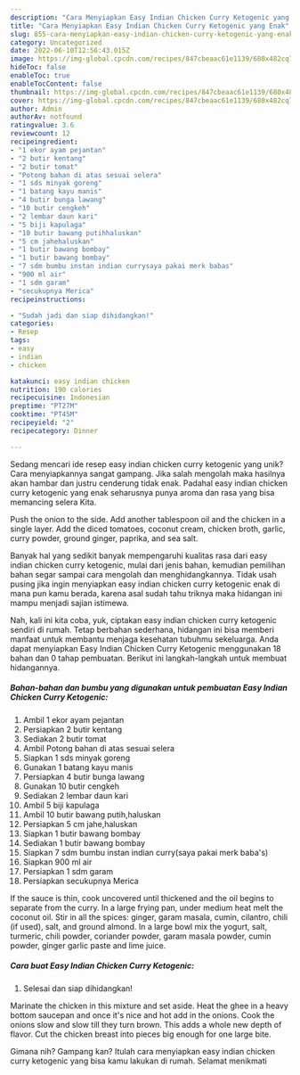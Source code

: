 ```yaml
---
description: "Cara Menyiapkan Easy Indian Chicken Curry Ketogenic yang Enak"
title: "Cara Menyiapkan Easy Indian Chicken Curry Ketogenic yang Enak"
slug: 855-cara-menyiapkan-easy-indian-chicken-curry-ketogenic-yang-enak
category: Uncategorized
date: 2022-06-10T12:56:43.015Z
image: https://img-global.cpcdn.com/recipes/847cbeaac61e1139/680x482cq70/easy-indian-chicken-curry-ketogenic-foto-resep-utama.jpg
hideToc: false
enableToc: true
enableTocContent: false
thumbnail: https://img-global.cpcdn.com/recipes/847cbeaac61e1139/680x482cq70/easy-indian-chicken-curry-ketogenic-foto-resep-utama.jpg
cover: https://img-global.cpcdn.com/recipes/847cbeaac61e1139/680x482cq70/easy-indian-chicken-curry-ketogenic-foto-resep-utama.jpg
author: Admin
authorAv: notfound
ratingvalue: 3.6
reviewcount: 12
recipeingredient:
- "1 ekor ayam pejantan"
- "2 butir kentang"
- "2 butir tomat"
- "Potong bahan di atas sesuai selera"
- "1 sds minyak goreng"
- "1 batang kayu manis"
- "4 butir bunga lawang"
- "10 butir cengkeh"
- "2 lembar daun kari"
- "5 biji kapulaga"
- "10 butir bawang putihhaluskan"
- "5 cm jahehaluskan"
- "1 butir bawang bombay"
- "1 butir bawang bombay"
- "7 sdm bumbu instan indian currysaya pakai merk babas"
- "900 ml air"
- "1 sdm garam"
- "secukupnya Merica"
recipeinstructions:

- "Sudah jadi dan siap dihidangkan!"
categories:
- Resep
tags:
- easy
- indian
- chicken

katakunci: easy indian chicken 
nutrition: 190 calories
recipecuisine: Indonesian
preptime: "PT27M"
cooktime: "PT45M"
recipeyield: "2"
recipecategory: Dinner

---
```





Sedang mencari ide resep easy indian chicken curry ketogenic yang unik? Cara menyiapkannya sangat gampang. Jika salah mengolah maka hasilnya akan hambar dan justru cenderung tidak enak. Padahal easy indian chicken curry ketogenic yang enak seharusnya punya aroma dan rasa yang bisa memancing selera Kita.





Push the onion to the side. Add another tablespoon oil and the chicken in a single layer. Add the diced tomatoes, coconut cream, chicken broth, garlic, curry powder, ground ginger, paprika, and sea salt.

Banyak hal yang sedikit banyak mempengaruhi kualitas rasa dari easy indian chicken curry ketogenic, mulai dari jenis bahan, kemudian pemilihan bahan segar sampai cara mengolah dan menghidangkannya. Tidak usah pusing jika ingin menyiapkan easy indian chicken curry ketogenic enak di mana pun kamu berada, karena asal sudah tahu triknya maka hidangan ini mampu menjadi sajian istimewa.






Nah, kali ini kita coba, yuk, ciptakan easy indian chicken curry ketogenic sendiri di rumah. Tetap berbahan sederhana, hidangan ini bisa memberi manfaat untuk membantu menjaga kesehatan tubuhmu sekeluarga. Anda dapat menyiapkan Easy Indian Chicken Curry Ketogenic menggunakan 18 bahan dan 0 tahap pembuatan. Berikut ini langkah-langkah untuk membuat hidangannya.

<!--inarticleads1-->

##### Bahan-bahan dan bumbu yang digunakan untuk pembuatan Easy Indian Chicken Curry Ketogenic:

1. Ambil 1 ekor ayam pejantan
1. Persiapkan 2 butir kentang
1. Sediakan 2 butir tomat
1. Ambil Potong bahan di atas sesuai selera
1. Siapkan 1 sds minyak goreng
1. Gunakan 1 batang kayu manis
1. Persiapkan 4 butir bunga lawang
1. Gunakan 10 butir cengkeh
1. Sediakan 2 lembar daun kari
1. Ambil 5 biji kapulaga
1. Ambil 10 butir bawang putih,haluskan
1. Persiapkan 5 cm jahe,haluskan
1. Siapkan 1 butir bawang bombay
1. Sediakan 1 butir bawang bombay
1. Siapkan 7 sdm bumbu instan indian curry(saya pakai merk baba&#39;s)
1. Siapkan 900 ml air
1. Persiapkan 1 sdm garam
1. Persiapkan secukupnya Merica


If the sauce is thin, cook uncovered until thickened and the oil begins to separate from the curry. In a large frying pan, under medium heat melt the coconut oil. Stir in all the spices: ginger, garam masala, cumin, cilantro, chili (if used), salt, and ground almond. In a large bowl mix the yogurt, salt, turmeric, chili powder, coriander powder, garam masala powder, cumin powder, ginger garlic paste and lime juice. 

<!--inarticleads2-->

##### Cara buat Easy Indian Chicken Curry Ketogenic:


1. Selesai dan siap dihidangkan!

Marinate the chicken in this mixture and set aside. Heat the ghee in a heavy bottom saucepan and once it&#39;s nice and hot add in the onions. Cook the onions slow and slow till they turn brown. This adds a whole new depth of flavor. Cut the chicken breast into pieces big enough for one large bite. 

Gimana nih? Gampang kan? Itulah cara menyiapkan easy indian chicken curry ketogenic yang bisa kamu lakukan di rumah. Selamat menikmati
